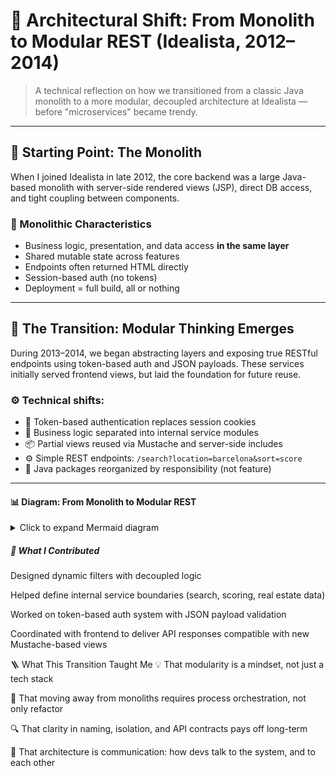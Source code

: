 # 🧱 Architectural Shift: From Monolith to Modular REST (Idealista, 2012–2014)

> A technical reflection on how we transitioned from a classic Java monolith to a more modular, decoupled architecture at Idealista — before "microservices" became trendy.

---

## 🧭 Starting Point: The Monolith

When I joined Idealista in late 2012, the core backend was a large Java-based monolith with server-side rendered views (JSP), direct DB access, and tight coupling between components.

### 🔴 Monolithic Characteristics

- Business logic, presentation, and data access **in the same layer**
- Shared mutable state across features
- Endpoints often returned HTML directly
- Session-based auth (no tokens)
- Deployment = full build, all or nothing

---

## 🔄 The Transition: Modular Thinking Emerges

During 2013–2014, we began abstracting layers and exposing true RESTful endpoints using token-based auth and JSON payloads. These services initially served frontend views, but laid the foundation for future reuse.

### ⚙️ Technical shifts:

- 🔑 Token-based authentication replaces session cookies
- 🧩 Business logic separated into internal service modules
- 📦 Partial views reused via Mustache and server-side includes
- ⚙️ Simple REST endpoints: `/search?location=barcelona&sort=score`
- 📁 Java packages reorganized by responsibility (not feature)

---

#### 📊 Diagram: From Monolith to Modular REST

<details> <summary>Click to expand Mermaid diagram</summary>
mermaid
Copiar
Editar
flowchart LR

  subgraph Monolith_2012
    UI1[HTML (JSP)]
    Logic1[Java Business Logic]
    DB1[(MySQL)]
    UI1 --> Logic1 --> DB1
  end

  subgraph Modular_REST_2014
    UI2[Frontend: Mustache + jQuery]
    API[REST API (Token Auth)]
    Services[Internal Service Modules]
    DB2[(MySQL)]
    UI2 --> API --> Services --> DB2
  end

  Monolith_2012 --> Modular_REST_2014
</details>

##### 🧠 What I Contributed
Designed dynamic filters with decoupled logic

Helped define internal service boundaries (search, scoring, real estate data)

Worked on token-based auth system with JSON payload validation

Coordinated with frontend to deliver API responses compatible with new Mustache-based views

🪜 What This Transition Taught Me
💡 That modularity is a mindset, not just a tech stack

🧰 That moving away from monoliths requires process orchestration, not only refactor

🔍 That clarity in naming, isolation, and API contracts pays off long-term

🧠 That architecture is communication: how devs talk to the system, and to each other


